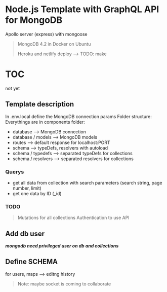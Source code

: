# Node.js Template with GraphQL API for MongoDB
Apollo server (express) with mongoose

> MongoDB 4.2 in Docker on Ubuntu
> 
> Heroku and netlify deploy --> TODO: make

# TOC
not yet

## Template description
In .env.local define the MongoDB connection params
Folder structure:
Everythings are in components folder:
- database --> MongoDB connection
- database / models --> MongoDB models
- routes --> default response for localhost:PORT
- schema --> typeDefs, resolvers with autoload
- schema / typedefs --> separated typeDefs for collections
- schema / resolvers --> separated resolvers for collections

### Querys
- get all data from collection with search parameters (search string, page number, limit)
- get one data by ID (_id)

### TODO
> Mutations for all collections
> Authentication to use API


## Add db user
***mongodb need privileged user on db and collections***

## Define SCHEMA
for users, maps --> editng history
> Note: maybe socket is coming to collaborate
